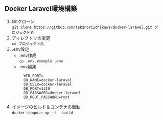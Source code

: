 ## Docker Laravel環境構築

1. Gitクローン  
```git clone https://github.com/TakanoriIchikawa/docker-laravel.git プロジェクト名```
2. ディレクトリの変更  
```cd プロジェクト名```
3. .env設定  
    - .env作成  
      ```cp .env.example .env ```
    - .env編集  
      ```
        WEB_PORT=
        DB_NAME=docker-laravel
        DB_USER=docker-laravel
        DB_PORT=3310
        DB_PASSWORD=docker-laravel
        DB_ROOT_PASSWORD=root
      ```
4. イメージのビルド＆コンテナの起動  
```docker-compose up -d --build```